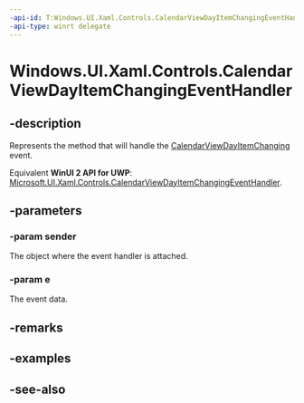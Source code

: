 ```yaml
---
-api-id: T:Windows.UI.Xaml.Controls.CalendarViewDayItemChangingEventHandler
-api-type: winrt delegate
---
```

<!-- Delegate syntax.
public delegate void CalendarViewDayItemChangingEventHandler(Windows.UI.Xaml.Controls.CalendarView sender, Windows.UI.Xaml.Controls.CalendarViewDayItemChangingEventArgs e)
-->
# Windows.UI.Xaml.Controls.CalendarViewDayItemChangingEventHandler

## -description
Represents the method that will handle the [CalendarViewDayItemChanging](calendarview_calendarviewdayitemchanging.md) event.

Equivalent **WinUI 2 API for UWP**: [Microsoft.UI.Xaml.Controls.CalendarViewDayItemChangingEventHandler](/windows/winui/api/microsoft.ui.xaml.controls.calendarviewdayitemchangingeventhandler).

## -parameters
### -param sender
The object where the event handler is attached.

### -param e
The event data.


## -remarks

## -examples

## -see-also
